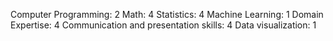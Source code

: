 Computer Programming: 2 Math: 4 Statistics: 4 Machine Learning: 1 Domain Expertise: 4 
Communication and presentation skills: 4 Data visualization: 1 
